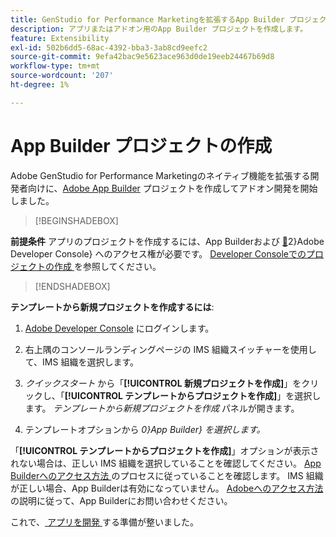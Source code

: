 ```yaml
---
title: GenStudio for Performance Marketingを拡張するApp Builder プロジェクトの作成
description: アプリまたはアドオン用のApp Builder プロジェクトを作成します。
feature: Extensibility
exl-id: 502b6dd5-68ac-4392-bba3-3ab8cd9eefc2
source-git-commit: 9efa42bac9e5623ace963d0de19eeb24467b69d8
workflow-type: tm+mt
source-wordcount: '207'
ht-degree: 1%

---
```


# App Builder プロジェクトの作成

Adobe GenStudio for Performance Marketingのネイティブ機能を拡張する開発者向けに、[Adobe App Builder](https://developer.adobe.com/app-builder/) プロジェクトを作成してアドオン開発を開始しました。

>[!BEGINSHADEBOX]

**前提条件**
アプリのプロジェクトを作成するには、App Builderおよび [&#128279;](https://developer.adobe.com/developer-console/)2&rbrace;Adobe Developer Console&rbrace; へのアクセス権が必要です。 [Developer Consoleでのプロジェクトの作成 ](https://developer.adobe.com/app-builder/docs/getting_started/first_app#2-create-a-new-project-on-developer-console) を参照してください。

>[!ENDSHADEBOX]

**テンプレートから新規プロジェクトを作成するには**:

1. [Adobe Developer Console](https://developer.adobe.com/developer-console/) にログインします。

1. 右上隅のコンソールランディングページの IMS 組織スイッチャーを使用して、IMS 組織を選択します。

1. _クイックスタート_ から「**[!UICONTROL 新規プロジェクトを作成]**」をクリックし、「**[!UICONTROL テンプレートからプロジェクトを作成]**」を選択します。 _テンプレートから新規プロジェクトを作成_ パネルが開きます。

1. テンプレートオプションから _0&rbrace;App Builder&rbrace; を選択します。_

「**[!UICONTROL テンプレートからプロジェクトを作成]**」オプションが表示されない場合は、正しい IMS 組織を選択していることを確認してください。 [App Builderへのアクセス方法 ](https://developer.adobe.com/app-builder/docs/overview/getting_access/) のプロセスに従っていることを確認します。 IMS 組織が正しい場合、App Builderは有効になっていません。 [Adobeへのアクセス方法 ](https://developer.adobe.com/app-builder/docs/overview/getting_access/) の説明に従って、App Builderにお問い合わせください。

これで、[ アプリを開発 ](create-app.md) する準備が整いました。
